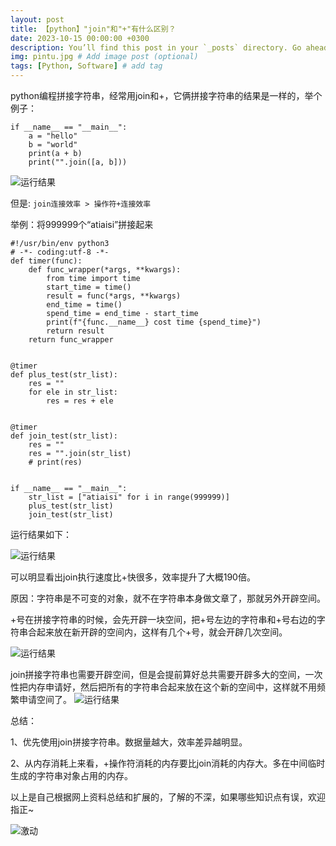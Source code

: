 ```yaml
---
layout: post
title: 【python】"join"和"+"有什么区别？
date: 2023-10-15 00:00:00 +0300
description: You’ll find this post in your `_posts` directory. Go ahead and edit it and re-build the site to see your changes. # Add post description (optional)
img: pintu.jpg # Add image post (optional)
tags: [Python, Software] # add tag
---
```


python编程拼接字符串，经常用join和+，它俩拼接字符串的结果是一样的，举个例子：

```shell
if __name__ == "__main__":
    a = "hello"
    b = "world"
    print(a + b)
    print("".join([a, b]))

```
![运行结果](https://i0.hdslb.com/bfs/article/87b1be62a99ae465d1313e09b8320dc86816fa6b.png@1256w_214h_!web-article-pic.webp "运行结果")

但是: `join连接效率 > 操作符+连接效率`

举例：将999999个“atiaisi”拼接起来
```shell
#!/usr/bin/env python3
# -*- coding:utf-8 -*-
def timer(func):
    def func_wrapper(*args, **kwargs):
        from time import time
        start_time = time()
        result = func(*args, **kwargs)
        end_time = time()
        spend_time = end_time - start_time
        print(f"{func.__name__} cost time {spend_time}")
        return result
    return func_wrapper


@timer
def plus_test(str_list):
    res = ""
    for ele in str_list:
        res = res + ele


@timer
def join_test(str_list):
    res = ""
    res = "".join(str_list)
    # print(res)


if __name__ == "__main__":
    str_list = ["atiaisi" for i in range(999999)]
    plus_test(str_list)
    join_test(str_list)
```

运行结果如下：

![运行结果](https://i0.hdslb.com/bfs/article/cf089748ae5773d65648b80f63753d26f154db66.png@1256w_214h_!web-article-pic.webp "运行结果")

可以明显看出join执行速度比+快很多，效率提升了大概190倍。

原因：字符串是不可变的对象，就不在字符串本身做文章了，那就另外开辟空间。

+号在拼接字符串的时候，会先开辟一块空间，把+号左边的字符串和+号右边的字符串合起来放在新开辟的空间内，这样有几个+号，就会开辟几次空间。

![运行结果](https://i0.hdslb.com/bfs/article/431f936247909807fc72e8c92181fe7ad067f332.png@1256w_420h_!web-article-pic.webp "运行结果")


join拼接字符串也需要开辟空间，但是会提前算好总共需要开辟多大的空间，一次性把内存申请好，然后把所有的字符串合起来放在这个新的空间中，这样就不用频繁申请空间了。
![运行结果](https://i0.hdslb.com/bfs/article/3bdfc936ddec1da85791f68e22e287d65e5a44b0.png@1256w_274h_!web-article-pic.webp "运行结果")

总结：

1、优先使用join拼接字符串。数据量越大，效率差异越明显。

2、从内存消耗上来看，+操作符消耗的内存要比join消耗的内存大。多在中间临时生成的字符串对象占用的内存。

以上是自己根据网上资料总结和扩展的，了解的不深，如果哪些知识点有误，欢迎指正~ 


![激动](https://i0.hdslb.com/bfs/article/00a347e06fd3c956d8cad5dc734080a1cc3aed46.gif@!web-article-pic.webp)

